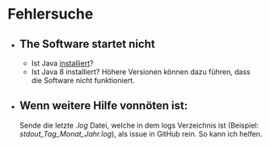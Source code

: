 # Fehlersuche
- ## The Software startet nicht
    - Ist Java [installiert](https://github.com/KarasuRou/LernSoftware/tree/master/docs/english/java_installing.md)?
    - Ist Java 8 installiert? Höhere Versionen können dazu führen, dass die Software nicht funktioniert.

- ## Wenn weitere Hilfe vonnöten ist:
  Sende die letzte _.log_ Datei, welche in dem logs Verzeichnis ist (Beispiel: _stdout_Tag_Monat_Jahr.log_), als issue in GitHub rein. So kann ich helfen.